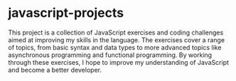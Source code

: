 # javascript-projects
This project is a collection of JavaScript exercises and coding challenges aimed at improving my skills in the language. The exercises cover a range of topics, from basic syntax and data types to more advanced topics like asynchronous programming and functional programming. By working through these exercises, I hope to improve my understanding of JavaScript and become a better developer.
